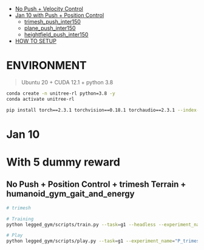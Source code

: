 
- [No Push + Velocity Control](#no-push--velocity-control)
- [Jan 10 with Push + Position Control](#jan-10-with-push--position-control)
  - [trimesh\_push\_inter150](#trimesh_push_inter150)
  - [plane\_push\_inter150](#plane_push_inter150)
  - [heightfield\_push\_inter150](#heightfield_push_inter150)
- [HOW TO SETUP](#how-to-setup)

# ENVIRONMENT
> Ubuntu 20 + CUDA 12.1 + python 3.8
```zsh
conda create -n unitree-rl python=3.8 -y
conda activate unitree-rl

pip install torch==2.3.1 torchvision==0.18.1 torchaudio==2.3.1 --index-url https://download.pytorch.org/whl/cu121

```

# Jan 10

# With 5 dummy reward
## No Push + Position Control + trimesh Terrain + humanoid_gym_gait_and_energy
```zsh
# trimesh

# Training
python legged_gym/scripts/train.py --task=g1 --headless --experiment_name="P_trimesh_no_push_large_nn_add_5_reward_with_humanoid_gym_gait_and_energy"

# Play
python legged_gym/scripts/play.py --task=g1 --experiment_name="P_trimesh_no_push_large_nn_add_5_reward_with_humanoid_gym_gait_and_energy" --load_run="Jan10_17-06-33_"
```
